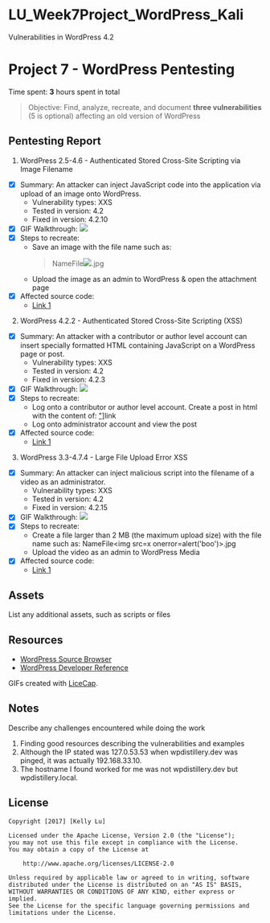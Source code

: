 # LU_Week7Project_WordPress_Kali
Vulnerabilities in WordPress 4.2

# Project 7 - WordPress Pentesting

Time spent: **3** hours spent in total

> Objective: Find, analyze, recreate, and document **three vulnerabilities** (5 is optional) affecting an old version of WordPress

## Pentesting Report

1. WordPress 2.5-4.6 - Authenticated Stored Cross-Site Scripting via Image Filename
  - [X] Summary: An attacker can inject JavaScript code into the application via upload of an image onto WordPress.
    - Vulnerability types: XXS
    - Tested in version: 4.2
    - Fixed in version: 4.2.10
  - [X] GIF Walkthrough: <img src='https://imgur.com/yDcjSOu.gif' />
  - [X] Steps to recreate:
    - Save an image with the file name such as: 
      > NameFile<img src=a onerror=alert(document.cookie)>.jpg
    - Upload the image as an admin to WordPress & open the attachment page
  - [X] Affected source code:
    - [Link 1](https://github.com/WordPress/WordPress/commit/c9e60dab176635d4bfaaf431c0ea891e4726d6e0)

2. WordPress 4.2.2 - Authenticated Stored Cross-Site Scripting (XSS)
  - [X] Summary: An attacker with a contributor or author level account can insert specially formatted HTML containing JavaScript on a WordPress page or post.
    - Vulnerability types: XXS
    - Tested in version: 4.2
    - Fixed in version: 4.2.3
  - [X] GIF Walkthrough: <img src='https://i.imgur.com/TUtTsXG.gif' />
  - [X] Steps to recreate:
    - Log onto a contributor or author level account. Create a post in html with the content of: <a href = "[caption code=">"]</a><a title=" onmouseover=alert('test') ">link</a>
    - Log onto administrator account and view the post
  - [X] Affected source code:
    - [Link 1](https://core.trac.wordpress.org/browser/trunk/src/wp-includes/class-wp-embed.php?rev=33359)
3. WordPress 3.3-4.7.4 - Large File Upload Error XSS
  - [X] Summary: An attacker can inject malicious script into the filename of a video as an administrator.
    - Vulnerability types: XXS
    - Tested in version: 4.2
    - Fixed in version: 4.2.15
  - [X] GIF Walkthrough: <img src='https://i.imgur.com/l8O5Ioa.gif' />
  - [X] Steps to recreate:
    - Create a file larger than 2 MB (the maximum upload size) with the file name such as: NameFile<img src=x onerror=alert('boo')>.jpg
    - Upload the video as an admin to WordPress Media
  - [X] Affected source code:
    - [Link 1](https://github.com/WordPress/WordPress/commit/8c7ea71edbbffca5d9766b7bea7c7f3722ffafa6)

## Assets

List any additional assets, such as scripts or files

## Resources

- [WordPress Source Browser](https://core.trac.wordpress.org/browser/)
- [WordPress Developer Reference](https://developer.wordpress.org/reference/)

GIFs created with [LiceCap](http://www.cockos.com/licecap/).

## Notes

Describe any challenges encountered while doing the work

1) Finding good resources describing the vulnerabilities and examples
2) Although the IP stated was 127.0.53.53 when wpdistillery.dev was pinged, it was actually 192.168.33.10.
3) The hostname I found worked for me was not wpdistillery.dev but wpdistillery.local.

## License

    Copyright [2017] [Kelly Lu]

    Licensed under the Apache License, Version 2.0 (the "License");
    you may not use this file except in compliance with the License.
    You may obtain a copy of the License at

        http://www.apache.org/licenses/LICENSE-2.0

    Unless required by applicable law or agreed to in writing, software
    distributed under the License is distributed on an "AS IS" BASIS,
    WITHOUT WARRANTIES OR CONDITIONS OF ANY KIND, either express or implied.
    See the License for the specific language governing permissions and
    limitations under the License.

